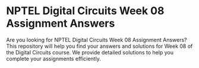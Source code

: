 # NPTEL Digital Circuits Week 08 Assignment Answers

Are you looking for NPTEL Digital Circuits Week 08 Assignment Answers? This repository will help you find your answers and solutions for Week 08 of the Digital Circuits course. We provide detailed solutions to help you complete your assignments efficiently.
